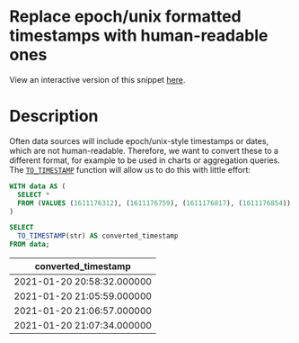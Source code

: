 # Replace epoch/unix formatted timestamps with human-readable ones
View an interactive version of this snippet [here](https://count.co/n/UdQXtD16DGx?vm=e).

# Description

Often data sources will include epoch/unix-style timestamps or dates, which are not human-readable. 
Therefore, we want to convert these to a different format, for example to be used in charts or aggregation queries. 
The [`TO_TIMESTAMP`](https://www.postgresql.org/docs/13/functions-formatting.html) function will allow us to do this with little effort:

```sql
WITH data AS (
  SELECT *
  FROM (VALUES (1611176312), (1611176759), (1611176817), (1611176854)) AS data (str)
)

SELECT
  TO_TIMESTAMP(str) AS converted_timestamp
FROM data;
```

| converted_timestamp |
| ---- |
| 2021-01-20 20:58:32.000000 |
| 2021-01-20 21:05:59.000000 |
| 2021-01-20 21:06:57.000000 |
| 2021-01-20 21:07:34.000000 |
